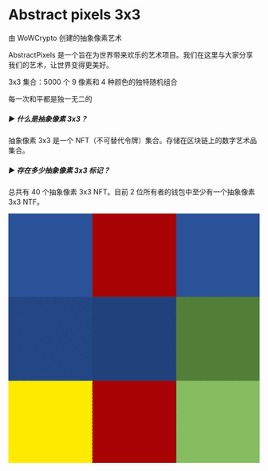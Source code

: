 # Abstract pixels 3x3

由 WoWCrypto 创建的抽象像素艺术

AbstractPixels 是一个旨在为世界带来欢乐的艺术项目。我们在这里与大家分享我们的艺术，让世界变得更美好。

3x3 集合：5000 个 9 像素和 4 种颜色的独特随机组合

每一次和平都是独一无二的



##### ▶ 什么是抽象像素 3x3？

抽象像素 3x3 是一个 NFT（不可替代令牌）集合。存储在区块链上的数字艺术品集合。

##### ▶ 存在多少抽象像素 3x3 标记？

总共有 40 个抽象像素 3x3 NFT。目前 2 位所有者的钱包中至少有一个抽象像素 3x3 NTF。

![NFT](4154.PNG)

